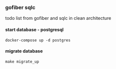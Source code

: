 ### gofiber sqlc
todo list from gofiber and sqlc in clean architecture

#### start database - postgresql
```
docker-compose up -d postgres
```

#### migrate database
```
make migrate_up
```

